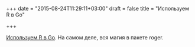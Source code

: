 +++
date = "2015-08-24T11:29:11+03:00"
draft = false
title = "Используем R в Go"

+++

<p><a href="http://www.senseye.io/announcing-roger-a-library-providing-simple-access-to-r-from-go/">Используем R в Go</a>. На самом деле, вся магия в пакете&nbsp;roger.</p>

